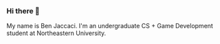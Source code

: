 ### Hi there 👋

My name is Ben Jaccaci.
I'm an undergraduate CS + Game Development student at Northeastern University.
